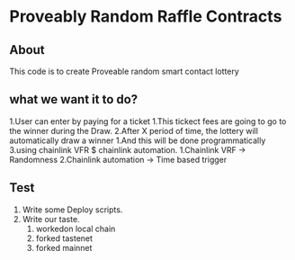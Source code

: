 # Proveably Random Raffle Contracts

## About

This code is to create Proveable random smart contact lottery

## what we want it to do?

1.User can enter by paying for a ticket
  1.This tickect fees are going to go to the winner during the Draw.
2.After X period of time, the lottery will automatically draw a winner
  1.And this will be done programmatically
3.using chainlink VFR $ chainlink automation.
   1.Chainlink VRF -> Randomness
   2.Chainlink automation -> Time based trigger

   ## Test

   1. Write some Deploy scripts.
   2. Write our taste.
      1. workedon local chain
      2. forked tastenet
      3. forked mainnet
